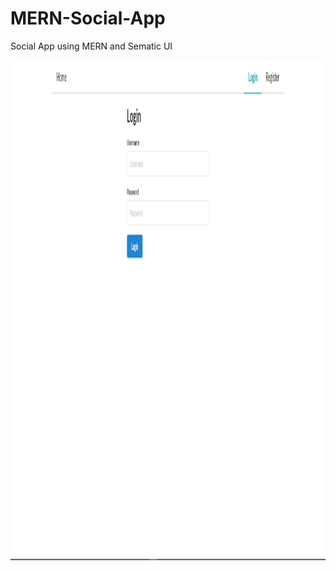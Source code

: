 # MERN-Social-App
Social App using MERN and Sematic UI

<img src="/images/1.png" width="1200" height="800" />
